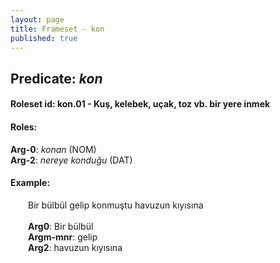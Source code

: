 ```yaml
---
layout: page
title: Frameset - kon
published: true
---
```

<h2>Predicate: <i>kon</i></h2>
<h4>Roleset id: kon.01 - Kuş, kelebek, uçak, toz vb. bir yere inmek<br>
<h4>Roles:</h4>
<b>Arg-0</b>: <i>konan</i>  (NOM) <br>
<b>Arg-2</b>: <i>nereye konduğu</i>  (DAT) <br>
<h4>Example:</h4>
&emsp;&emsp;Bir bülbül gelip konmuştu havuzun kıyısına<br><br>
&emsp;&emsp;<b>Arg0</b>:  Bir bülbül<br>
&emsp;&emsp;<b>Argm-mnr</b>:  gelip<br>
&emsp;&emsp;<b>Arg2</b>:  havuzun kıyısına<br>

